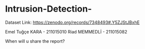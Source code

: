 # Intrusion-Detection-

Dataset Link: https://zenodo.org/records/7348493#.Y5ZJStJBxhE

Emel Tuğçe KARA - 211015010
Riad MEMMEDLİ - 211015082


When will u share the report?
